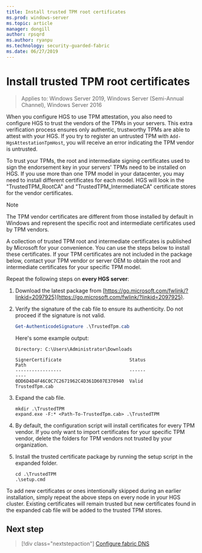```yaml
---
title: Install trusted TPM root certificates
ms.prod: windows-server
ms.topic: article
manager: dongill
author: rpsqrd
ms.author: ryanpu
ms.technology: security-guarded-fabric
ms.date: 06/27/2019
---
```


# Install trusted TPM root certificates

>Applies to: Windows Server 2019, Windows Server (Semi-Annual Channel), Windows Server 2016

When you configure HGS to use TPM attestation, you also need to configure HGS to trust the vendors of the TPMs in your servers.
This extra verification process ensures only authentic, trustworthy TPMs are able to attest with your HGS.
If you try to register an untrusted TPM with `Add-HgsAttestationTpmHost`, you will receive an error indicating the TPM vendor is untrusted.

To trust your TPMs, the root and intermediate signing certificates used to sign the endorsement key in your servers' TPMs need to be installed on HGS.
If you use more than one TPM model in your datacenter, you may need to install different certificates for each model.
HGS will look in the "TrustedTPM_RootCA" and "TrustedTPM_IntermediateCA" certificate stores for the vendor certificates.

> [!NOTE]
> The TPM vendor certificates are different from those installed by default in Windows and represent the specific root and intermediate certificates used by TPM vendors.

A collection of trusted TPM root and intermediate certificates is published by Microsoft for your convenience.
You can use the steps below to install these certificates.
If your TPM certificates are not included in the package below, contact your TPM vendor or server OEM to obtain the root and intermediate certificates for your specific TPM model.

Repeat the following steps on **every HGS server**:

1.  Download the latest package from [https://go.microsoft.com/fwlink/?linkid=2097925](https://go.microsoft.com/fwlink/?linkid=2097925).

2.  Verify the signature of the cab file to ensure its authenticity. Do not proceed if the signature is not valid.

    ```powershell
    Get-AuthenticodeSignature .\TrustedTpm.cab
    ```
    
    Here's some example output:
    
    ```
    Directory: C:\Users\Administrator\Downloads
        
    SignerCertificate                         Status                                 Path
    -----------------                         ------                                 ----
    0DD6D4D4F46C0C7C2671962C4D361D607E370940  Valid                                  TrustedTpm.cab
    ```

2.  Expand the cab file.

    ```
    mkdir .\TrustedTPM
    expand.exe -F:* <Path-To-TrustedTpm.cab> .\TrustedTPM
    ```

3.  By default, the configuration script will install certificates for every TPM vendor. If you only want to import certificates for your specific TPM vendor, delete the folders for TPM vendors not trusted by your organization.

4.  Install the trusted certificate package by running the setup script in the expanded folder.

    ```
    cd .\TrustedTPM
    .\setup.cmd
    ```

To add new certificates or ones intentionally skipped during an earlier installation, simply repeat the above steps on every node in your HGS cluster.
Existing certificates will remain trusted but new certificates found in the expanded cab file will be added to the trusted TPM stores.

## Next step

> [!div class="nextstepaction"]
> [Configure fabric DNS](guarded-fabric-configuring-fabric-dns-tpm.md)



